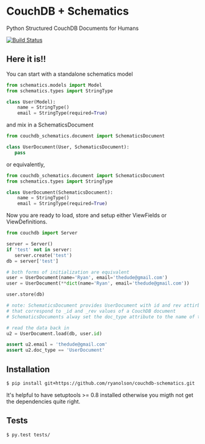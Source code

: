 # CouchDB + Schematics

Python Structured CouchDB Documents for Humans

[![Build Status](https://travis-ci.org/ryanolson/couchdb-schematics.png)](https://travis-ci.org/ryanolson/couchdb-schematics)

## Here it is!!

You can start with a standalone schematics model

```python
from schematics.models import Model
from schematics.types import StringType

class User(Model):
    name = StringType()
    email = StringType(required=True)
```

and mix in a SchematicsDocument

```python
from couchdb_schematics.document import SchematicsDocument

class UserDocument(User, SchematicsDocument):
   pass
```

or equivalently,

```python
from couchdb_schematics.document import SchematicsDocument
from schematics.types import StringType

class UserDocument(SchematicsDocument):
    name = StringType()
    email = StringType(required=True)
```

Now you are ready to load, store and setup either ViewFields or ViewDefinitions.

```python
from couchdb import Server

server = Server()
if 'test' not in server:
   server.create('test')
db = server['test']

# both forms of initialization are equivalent
user = UserDocument(name='Ryan', email='thedude@gmail.com')
user = UserDocument(**dict(name='Ryan', email='thedude@gmail.com'))

user.store(db)

# note: SchematicsDocument provides UserDocument with id and rev attirbutes
# that correspond to _id and _rev values of a CouchDB document
# SchematicsDocuments alway set the doc_type attribute to the name of the classs

# read the data back in
u2 = UserDocument.load(db, user.id)

assert u2.email = 'thedude@gmail.com'
assert u2.doc_type == 'UserDocument'
```

## Installation

```bash
$ pip install git+https://github.com/ryanolson/couchdb-schematics.git
```

It's helpful to have setuptools >= 0.8 installed otherwise you migth not get the dependencies quite right.

## Tests

```
$ py.test tests/
```

